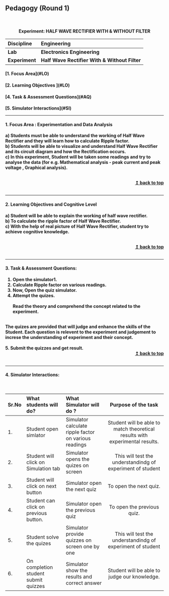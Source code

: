 ## Pedagogy (Round 1)
<p align="center">
<br>
<br>
<b> Experiment: HALF WAVE RECTIFIER WITH & WITHOUT FILTER <a name="top"></a> <br>
</p>

<b>Discipline | <b>Engineering
:--|:--|
<b> Lab | <b> Electronics Engineering
<b> Experiment|     <b>Half Wave Rectifier With & Without Filter


<h4> [1. Focus Area](#LO)
<h4> [2. Learning Objectives ](#LO)
<h4> [4. Task & Assessment Questions](#AQ)
<h4> [5. Simulator Interactions](#SI)
<hr>

<a name="LO"></a>
#### 1. Focus Area : Experimentation and Data Analysis
a) Students must be able to understand the working of Half Wave Rectifier and they will learn how to calculate Ripple factor.<br>
b) Students will be able to visualize and understand Half Wave Rectifier and its circuit diagram and how the Rectification occurs.<br>
c) In this experiment, Student will be taken some readings and try to analyse the data (for e.g. Mathematical analysis - peak current and peak voltage , Graphical analysis). 

<br/>
<div align="right">
    <b><a href="#top">↥ back to top</a></b>
</div>
<br/>
<hr>

<a name="LO"></a>
#### 2. Learning Objectives and Cognitive Level
a) Student will be able to explain the working of half wave rectifier.<br>
b) To calculate the ripple factor of Half Wave Rectifier.<br>
c) With the help of real picture of Half Wave Rectifier, student try to achieve cognitive knowledge. 


<br/>
<div align="right">
    <b><a href="#top">↥ back to top</a></b>
</div>
<br/>
<hr>

<a name="IS"></a>

#### 3. Task & Assessment Questions:
1. Open the simulator1.
2. Calculate Ripple factor on various readings.<br>
3. Now, Open the quiz simulator.
4. Attempt the quizes.<br><br>
Read the theory and comprehend the concept related to the experiment. 
<br>
<div>
    The quizes are provided that will judge and enhance the skills of the Student.
    Each question is relevent to the experiment and judgement to increse the understanding of experiment and their concept.
 
</div>
<br>
  5. Submit the quizzes and get result.

<br/>
<div align="right">
    <b><a href="#top">↥ back to top</a></b>
</div>
<br/>
<hr>

<a name="SI"></a>

#### 4. Simulator Interactions:
<br>

Sr.No | What students will do? | What Simulator will do ? | Purpose of the task
:--|:--|:--|:--:
1.| Student open simlator | Simulator calculate ripple factor on various readings | Student will be able to match theoretical results with experimental results.
2.| Student will click on Simulation tab | Simulator opens the quizes on  screen | This will test the understandindg of experiment of student
3.| Student will click on next button | Simulator open the next quiz| To open the next quiz.
4.| Student can click on previous button. | Simulator open the previous quiz| To open the previous quiz.
5.| Student solve the quizes | Simulator provide quizzes on screen one by one | This will test the understandindg of experiment of student
6.| On completion student submit quizzes | Simulator show the results and correct answer| Student will be able to judge our knowledge.





